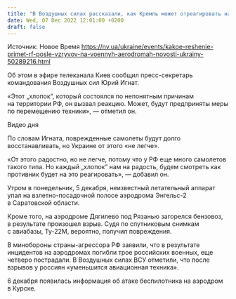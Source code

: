 ```yaml
---
title: "В Воздушных силах рассказали, как Кремль может отреагировать на взрывы на военных аэродромах"
date: Wed, 07 Dec 2022 12:01:00 +0200
draft: false
---
```

Источник: Новое Время https://nv.ua/ukraine/events/kakoe-reshenie-primet-rf-posle-vzryvov-na-voennyh-aerodromah-novosti-ukrainy-50289216.html


 Об этом в эфире телеканала Киев сообщил пресс-секретарь командования Воздушных сил Юрий Игнат.

«Этот „хлопок“, который состоялся по непонятным причинам на территории РФ, он вызвал реакцию. Может, будут предприняты меры по перемещению техники», — отметил он.

 Видео дня   

По словам Игната, поврежденные самолеты будут долго восстанавливать, но Украине от этого «не легче».

«От этого радостно, но не легче, потому что у РФ еще много самолетов такого типа. Но каждый „хлопок“ нам на радость, будем смотреть как противник будет на это реагировать», — добавил он.

Утром в понедельник, 5 декабря, неизвестный летательный аппарат упал на взлетно-посадочной полосе аэродрома Энгельс-2 в Саратовской области.

Кроме того, на аэродроме Дягилево под Рязанью загорелся бензовоз, в результате произошел взрыв. Судя по спутниковым снимкам с авиабазы, Ту-22М, вероятно, получил повреждения.

В минобороны страны-агрессора РФ заявили, что в результате инцидентов на аэродромах погибли трое российских военных, еще четверо пострадали. В Воздушных силах ВСУ отметили, что после взрывов у россиян «уменьшится авиационная техника».

6 декабря появилась информация об атаке беспилотника на аэродром в Курске.
